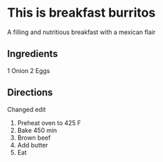 # This is breakfast burritos

A filling and nutritious breakfast with a mexican flair

## Ingredients
1 Onion
2 Eggs

## Directions

Changed edit

1. Preheat oven to 425 F
2. Bake 450 min
3. Brown beef
4. Add butter
5. Eat
